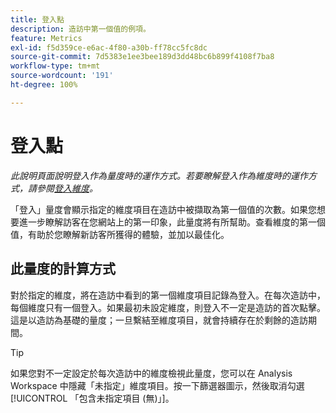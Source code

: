 ```yaml
---
title: 登入點
description: 造訪中第一個值的例項。
feature: Metrics
exl-id: f5d359ce-e6ac-4f80-a30b-ff78cc5fc8dc
source-git-commit: 7d5383e1ee3bee189d3dd48bc6b899f4108f7ba8
workflow-type: tm+mt
source-wordcount: '191'
ht-degree: 100%

---
```


# 登入點

*此說明頁面說明登入作為量度時的運作方式。若要瞭解登入作為維度時的運作方式，請參閱[登入維度](../dimensions/entry-dimensions.md)。*

「登入」量度會顯示指定的維度項目在造訪中被擷取為第一個值的次數。如果您想要進一步瞭解訪客在您網站上的第一印象，此量度將有所幫助。查看維度的第一個值，有助於您瞭解新訪客所獲得的體驗，並加以最佳化。

## 此量度的計算方式

對於指定的維度，將在造訪中看到的第一個維度項目記錄為登入。在每次造訪中，每個維度只有一個登入。如果最初未設定維度，則登入不一定是造訪的首次點擊。這是以造訪為基礎的量度；一旦繫結至維度項目，就會持續存在於剩餘的造訪期間。

>[!TIP]
>
>如果您對不一定設定於每次造訪中的維度檢視此量度，您可以在 Analysis Workspace 中隱藏「未指定」維度項目。按一下篩選器圖示，然後取消勾選[!UICONTROL 「包含未指定項目 (無)」]。
